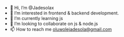 - 👋 Hi, I’m @Jadesolax
- 👀 I’m interested in frontend & backend development.
- 🌱 I’m currently learning js
- 💞️ I’m looking to collaborate on js & node.js
- 📫 How to reach me oluwolejadesola@gmail.com


